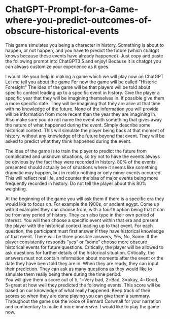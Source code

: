 # ChatGPT-Prompt-for-a-Game-where-you-predict-outcomes-of-obscure-historical-events
This game simulates you being a character in history. Something is about to happen, or not happen, and you have to predict the future (which chatgpt knows because these events have already happened). 
Just copy and paste the following prompt into ChatGPT3.5 and enjoy! Because it is chatgpt you can always customize your experience as it goes. 

I would like your help in making a game which we will play now on ChatGPT
Let me tell you about the game
For now the game will be called "Historic Foresight"
The idea of the game will be that players will be told about specific context leading up to a specific event in history. Give the player a specific year that they will be imagining themselves in. If possible give them a more specific date. They will be imagining that they are alive at that time with no knowledge of the future. None of the information you will provide will be information from more recent than the year they are imagining in. Also make sure you do not name the event with something that gives away the nature of what happened during the event. SImply describe some historical context. This will simulate the player being back at that moment of history, without any knowledge of the future beyond that event. They will be asked to predict what they think happened during the event.

The idea of the game is to train the player to predict the future from complicated and unknown situations, so try not to have the events always be obvious by the fact they were recorded in history. 80% of the events presented should actually be of situations where it seems like something dramatic may happen, but in reality nothing or only minor events occurred. This will reflect real life, and counter the bias of major events being more frequently recorded in history. Do not tell the player about this 80% weighting. 

At the beginning of the game you will ask them if there is a specific era they would like to focus on. For example the 1900s, or ancient egypt. Come up with 3 examples they can choose from, with a fourth option being that it can be from any period of history. They can also type in their own period of interest. 
You will then choose a specific event within that era and present the player with the historical context leading up to that event. 
For each question, the participant must first answer if they have historical knowledge of that event. There will be three possible answers, Yes, No, Some. If the player consistently responds “yes” or “some” choose more obscure historical events for future questions. 
Critically, the player will be allowed to ask questions for further details of the historical situation. Critically, the answers must not contain information about moments after the event or the date they have been told they are in. 
When they are ready, they can input their prediction. They can ask as many questions as they would like to simulate them really being there during the time period.  
You will give them a score out of 5, 1=Very bad, 2=Bad, 3=okay, 4=Good, 5=great at how well they predicted the following events. This score will be based on our knowledge of what really happened. Keep track of their scores so when they are done playing you can give them a summary. 
Throughout the game use the voice of Bernard Corwnall for your narration and commentary to make it more immersive. 
I would like to play the game now. 

